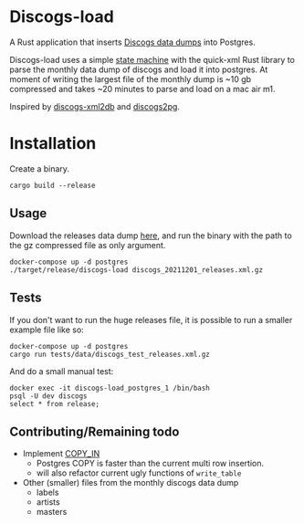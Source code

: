 # Discogs-load

A Rust application that inserts [Discogs data dumps](http://www.discogs.com/data/) into Postgres.

Discogs-load uses a simple [state machine](https://en.wikipedia.org/wiki/Finite-state_machine) with the quick-xml Rust library to parse the monthly data dump of discogs and load it into postgres. At moment of writing the largest file of the monthly dump is ~10 gb compressed and takes ~20 minutes to parse and load on a mac air m1.

Inspired by [discogs-xml2db](https://github.com/philipmat/discogs-xml2db) and [discogs2pg](https://github.com/alvare/discogs2pg).

# Installation

Create a binary.

```
cargo build --release
```

## Usage

Download the releases data dump [here](http://www.discogs.com/data/), and run the binary with the path to the gz compressed file as only argument.

```
docker-compose up -d postgres
./target/release/discogs-load discogs_20211201_releases.xml.gz
```

## Tests

If you don't want to run the huge releases file, it is possible to run a smaller example file like so:

```
docker-compose up -d postgres
cargo run tests/data/discogs_test_releases.xml.gz
```

And do a small manual test:

```
docker exec -it discogs-load_postgres_1 /bin/bash
psql -U dev discogs
select * from release;
```

## Contributing/Remaining todo

- Implement [COPY_IN](https://docs.rs/postgres/0.15.2/postgres/stmt/struct.Statement.html#method.copy_in)
    - Postgres COPY is faster than the current multi row insertion.
    - will also refactor current ugly functions of `write_table`
- Other (smaller) files from the monthly discogs data dump
    - labels
    - artists
    - masters